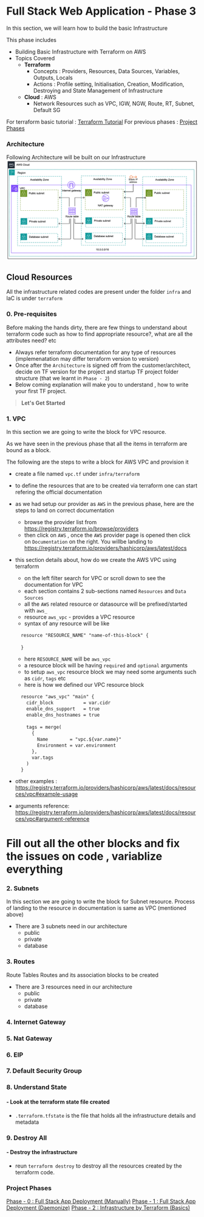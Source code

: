 # Full Stack Web Application - Phase 3
In this section, we will learn how to build the basic Infrastructure

This phase includes

- Building Basic Infrastructure with Terraform on AWS
- Topics Covered
  - **Terraform** 
    - Concepts : Providers, Resources, Data Sources, Variables, Outputs, Locals
    - Actions : Profile setting, Initialisation, Creation, Modification, Destroying and State Management of Infrastructure
  - **Cloud** : AWS
    - Network Resources such as VPC, IGW, NGW, Route, RT, Subnet, Default SG

For terraform basic tutorial : [Terraform Tutorial](infra/terraform/README.md)
For previous phases : [Project Phases](#project-phases) 

### Architecture
Following Architecture will be built on our Infrastructure
![Screenshot](img/vpc.png)

  
## Cloud Resources 
All the infrastructure related codes are present under the folder `infra` and IaC is under `terraform`
### 0. Pre-requisites
Before making the hands dirty, there are few things to understand about terraform code such as how to find appropriate resource?, what are all the attributes need? etc
- Always refer terraform documentation for any type of resources (implemenatation may differ terraform version to version)
- Once after the `Architecture` is signed off from the customer/architect, decide on TF version for the project and startup TF project folder structure (that we learnt in `Phase - 2`)
- Below coming explanation will make you to understand , how to write your first TF project.


> **Let's Get Started**

 ### 1. VPC
In this section we are going to write the block for VPC resource.

As we have seen in the previous phase that all the items in terraform are bound as a block.

The following are the steps to write a block for AWS VPC and provision it
- create a file named `vpc.tf` under `infra/terraform`
- to define the resources that are to be created via terraform one can start refering the official documentation
- as we had setup our provider as `AWS` in the previous phase, here are the steps to land on correct documentation
  - browse the provider list from https://registry.terraform.io/browse/providers
  - then click on `AWS` , once the `AWS` provider page is opened then click on `Documentation` on the right. You willbe landing to https://registry.terraform.io/providers/hashicorp/aws/latest/docs
  
- this section details about, how do we create the AWS VPC using terraform
  - on the left filter search for VPC or scroll down to see the documentation for VPC
  - each section contains 2 sub-sections named `Resources` and `Data Sources`
  - all the `AWS` related resource or datasource will be prefixed/started with `aws_`
  - resource `aws_vpc` - provides a VPC resource
  - syntax of any resource will be like
  ```dotnetcli
    resource "RESOURCE_NAME" "name-of-this-block" {
  
    }
  ```
  - here `RESOURCE_NAME` will be `aws_vpc`
  - a resource block will be having `required` and `optional` arguments
  - to setup `aws_vpc` resource block we may need some arguments such as `cidr`, `tags` etc
  - here is how we defined our VPC resource block
  ```
    resource "aws_vpc" "main" {
      cidr_block           = var.cidr
      enable_dns_support   = true
      enable_dns_hostnames = true
    
      tags = merge(
        {
          Name        = "vpc.${var.name}"
          Environment = var.environment
        },
        var.tags
      )
    }
  ```
- other examples : https://registry.terraform.io/providers/hashicorp/aws/latest/docs/resources/vpc#example-usage
- arguments reference: https://registry.terraform.io/providers/hashicorp/aws/latest/docs/resources/vpc#argument-reference

# Fill out all the other blocks and fix the issues on code , variablize everything

 ### 2. Subnets
In this section we are going to write the block for Subnet resource. Process of landing to the resource in documentation is same as VPC (mentioned above)

- There are 3 subnets need in our architecture 
  - public
  - private 
  - database
  
 ### 3. Routes 
 Route Tables Routes and its association blocks to be created

- There are 3 resources need in our architecture 
  - public 
  - private 
  - database
  
### 4. Internet Gateway
### 5. Nat Gateway
### 6. EIP
### 7. Default Security Group
### 8. Understand State
 #### - Look at the terraform state file created
 - `.terraform.tfstate` is the file that holds all the infrastructure details and metadata

 ### 9. Destroy All
 #### - Destroy the infrastructure
 - reun `terraform destroy` to destroy all the resources created by the terraform code.


### Project Phases
[Phase - 0 : Full Stack App Deployment (Manually)](https://github.com/jumisa/ems-ops/tree/phase-0)
[Phase - 1 : Full Stack App Deployment (Daemonize)](https://github.com/jumisa/ems-ops/tree/phase-1)
[Phase - 2 : Infrastructure by Terraform (Basics)](https://github.com/jumisa/ems-ops/tree/phase-2)
